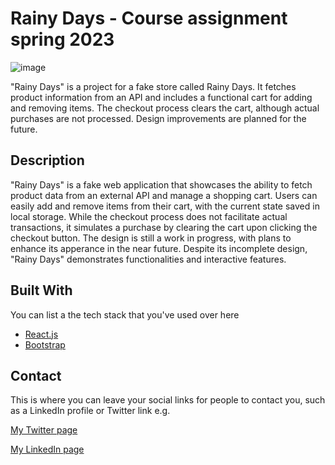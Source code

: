 # Rainy Days - Course assignment spring 2023

![image](https://user-images.githubusercontent.com/52622303/164316813-4b12d99f-aeb7-4069-85cf-e72b3a50ac99.png)

"Rainy Days" is a project for a fake store called Rainy Days. It fetches product information from an API and includes a functional cart for adding and removing items. The checkout process clears the cart, although actual purchases are not processed. Design improvements are planned for the future.

## Description

"Rainy Days" is a fake web application that showcases the ability to fetch product data from an external API and manage a shopping cart. Users can easily add and remove items from their cart, with the current state saved in local storage. While the checkout process does not facilitate actual transactions, it simulates a purchase by clearing the cart upon clicking the checkout button. The design is still a work in progress, with plans to enhance its apperance in the near future. Despite its incomplete design, "Rainy Days" demonstrates functionalities and interactive features.

## Built With

You can list a the tech stack that you've used over here

- [React.js](https://reactjs.org/)
- [Bootstrap](https://getbootstrap.com)

## Contact

This is where you can leave your social links for people to contact you, such as a LinkedIn profile or Twitter link e.g.

[My Twitter page](www.twitter.com)

[My LinkedIn page](www.linkedin.com)

